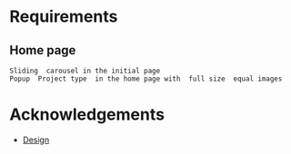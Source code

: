 # Requirements
## Home  page
    Sliding  carousel in the initial page
    Popup  Project type  in the home page with  full size  equal images

# Acknowledgements
- [Design](https://www.fosterandpartners.com/#content)





